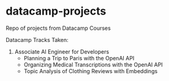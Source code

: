 # datacamp-projects
Repo of projects from Datacamp Courses

Datacamp Tracks Taken:
1. Associate AI Engineer for Developers
   - Planning a Trip to Paris with the OpenAI API
   - Organizing Medical Transcriptions with the OpenAI API
   - Topic Analysis of Clothing Reviews with Embeddings
